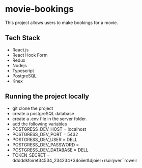 # movie-bookings
This project allows users to make bookings for a movie.
## Tech Stack
- React.js
- React Hook Form 
- Redux
- Nodejs
- Typescript
- PostgreSQL 
- Knex
## Running the project locally
- git clone the project
- create a postgreSQL database
- create a .env file in the server folder.
- add the following variables 
 - POSTGRESS_DEV_HOST = localhost
 - POSTGRESS_DEV_PORT = 5432
 - POSTGRESS_DEV_USER = DELL
 - POSTGRESS_DEV_PASSWORD = 
 - POSTGRESS_DEV_DATABASE = DELL
 - TOKEN_SECRET = dddddkfoiret34534_234234*34oiier&djoier+rsoirjwer``roweir

